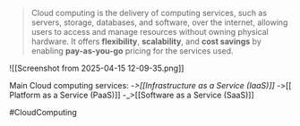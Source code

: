 >Cloud computing is the delivery of computing services, such as servers, storage, databases, and software, over the internet, allowing users to access and manage resources without owning physical hardware. It offers **flexibility**, **scalability**, and **cost savings** by enabling **pay-as-you-go** pricing for the services used.

![[Screenshot from 2025-04-15 12-09-35.png]]

Main Cloud computing services:
-_>[[Infrastructure as a Service (IaaS)]]
-_>[[ Platform as a Service (PaaS)]]
-_>[[Software as a Service (SaaS)]]

#CloudComputing






